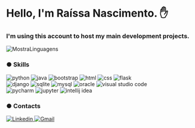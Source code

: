 # Hello, I'm Raíssa Nascimento. ✋

### I'm using this account to host my main development projects. 


![MostraLinguagens](	https://github-readme-stats.vercel.app/api/top-langs/?username=Raissa-Freire&theme=blue-green)

### ● Skills

<div>
  <img alt="python" src="https://img.shields.io/badge/Python-3776AB?style=for-the-badge&logo=python&logoColor=white"/>
  <img alt="java" src="https://img.shields.io/badge/Java-ED8B00?style=for-the-badge&logo=openjdk&logoColor=white"/>
  <img alt="bootstrap" src="https://img.shields.io/badge/Bootstrap-563D7C?style=for-the-badge&logo=bootstrap&logoColor=white"/>
  <img alt="html" src="https://img.shields.io/badge/HTML-239120?style=for-the-badge&logo=html5&logoColor=white"/>
  <img alt="css" src="https://img.shields.io/badge/CSS-239120?&style=for-the-badge&logo=css3&logoColor=white"/>  
  <img alt="flask" src="https://img.shields.io/badge/Flask-000000?style=for-the-badge&logo=flask&logoColor=white"/>
</div>
<div>
  <img alt="django" src="https://img.shields.io/badge/Django-092E20?style=for-the-badge&logo=django&logoColor=white"/>
  <img alt="sqlite" src="https://img.shields.io/badge/SQLite-07405E?style=for-the-badge&logo=sqlite&logoColor=white"/>
  <img alt="mysql" src="https://img.shields.io/badge/MySQL-005C84?style=for-the-badge&logo=mysql&logoColor=white"/>
  <img alt="oracle" src="https://img.shields.io/badge/Oracle-F80000?style=for-the-badge&logo=Oracle&logoColor=white"/>
  <img alt="visual studio code" src="https://img.shields.io/badge/Visual_Studio_Code-0078D4?style=for-the-badge&logo=visual%20studio%20code&logoColor=white"/>
</div>
<div>
  <img alt="pycharm" src="https://img.shields.io/badge/PyCharm-000000.svg?&style=for-the-badge&logo=PyCharm&logoColor=white"/>
  <img alt="jupyter" src="https://img.shields.io/badge/Made%20with-Jupyter-orange?style=for-the-badge&logo=Jupyter"/>
  <img alt="intellij idea" src="https://img.shields.io/badge/IntelliJ_IDEA-000000.svg?style=for-the-badge&logo=intellij-idea&logoColor=white"/>
</div>



### ● Contacts

<div>
  <a href="https://www.linkedin.com/in/ra%C3%ADssa-nascimento-2b1543b5/" target="_blank">
    <img alt="Linkedin" src="https://img.shields.io/badge/LinkedIn-0077B5?style=for-the-badge&logo=linkedin&logoColor=white"/>
  </a>
  <a href="mailto:raissafreiren@gmail.com" target="_blank">
    <img alt="Gmail" src="https://img.shields.io/badge/Gmail-D14836?style=for-the-badge&logo=gmail&logoColor=white"/>
  </a>
</div>
